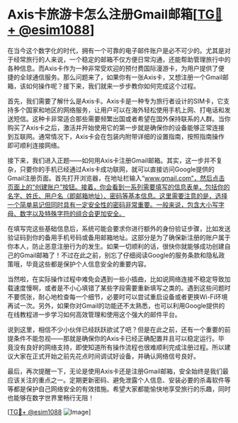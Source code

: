 # Axis卡旅游卡怎么注册Gmail邮箱[[TG💪+ @esim1088](https://t.me/s/esim1088)]

在当今这个数字化的时代，拥有一个可靠的电子邮件账户是必不可少的。尤其是对于经常旅行的人来说，一个稳定的邮箱不仅方便日常沟通，还能帮助管理旅行中的各种信息。而Axis卡作为一种非常受欢迎的预付费国际漫游卡，为用户提供了便捷的全球通信服务。那么问题来了，如果你有一张Axis卡，又想注册一个Gmail邮箱，该如何操作呢？接下来，我们就来一步步教你如何完成这个过程。

首先，我们需要了解什么是Axis卡。Axis卡是一种专为旅行者设计的SIM卡，它支持多个国家和地区的网络服务，让用户可以在海外轻松使用手机上网、打电话和发送短信。这种卡非常适合那些需要频繁出国或者希望在国外保持联系的人群。当你购买了Axis卡之后，激活并开始使用它的第一步就是确保你的设备能够正常连接到互联网。通常情况下，Axis卡会在包装内附带详细的设置指南，按照指南操作即可顺利连接网络。

接下来，我们进入正题——如何用Axis卡注册Gmail邮箱。其实，这一步并不复杂，只要你的手机已经通过Axis卡成功联网，就可以直接访问Google提供的Gmail注册页面。首先打开浏览器，在地址栏输入“www.gmail.com”，然后点击页面上的“创建账户”按钮。接着，你会看到一系列需要填写的信息表单，包括你的名字、姓氏、用户名（即邮箱地址）、密码等基本信息。这里需要注意的是，选择一个简单易记但同时具有一定安全性的密码非常重要。一般来说，包含大小写字母、数字以及特殊字符的组合会更加安全。

在填写完这些基础信息后，系统可能会要求你进行额外的身份验证步骤，比如发送验证码到你的备用手机号码或备用邮箱地址。这部分是为了确保新注册的账户属于你本人，防止恶意注册行为的发生。如果一切顺利的话，很快你就能够成功创建自己的Gmail邮箱了！不过在此之前，别忘了仔细阅读Google的服务条款和隐私政策哦，毕竟这些都是保护个人信息安全的重要内容。

当然啦，在实际操作过程中难免会遇到一些小插曲，比如说网络连接不稳定导致加载速度慢啊，或者是不小心填错了某些字段需要重新填写之类的。遇到这些问题时不要慌张，耐心地检查每一个细节，必要时可以尝试重启设备或者更换Wi-Fi环境再试一次。另外，如果你对Gmail的功能还不太熟悉，也可以利用Google提供的在线教程进一步学习如何高效管理和使用这个强大的邮件平台。

说到这里，相信不少小伙伴已经跃跃欲试了吧？但是在此之前，还有一个重要的前提条件不能忽视——那就是确保你的Axis卡已经正确配置并且可以稳定运行。毕竟没有良好的网络支持，即使知道所有操作流程也很难顺利完成注册过程。所以建议大家在正式开始之前先花点时间调试好设备，并确认网络信号良好。

最后，再次提醒一下，无论是使用Axis卡还是注册Gmail邮箱，安全始终是我们最应该关注的重点之一。定期更新密码、避免泄露个人信息、安装必要的杀毒软件等等都是保护自己网络安全的有效措施。希望大家都能愉快地享受旅行的乐趣，同时也能够在数字世界里畅行无阻！

[[TG💪+ @esim1088](https://t.me/s/esim1088) ![Image](https://i.postimg.cc/4NQfJmqS/Snipaste-2025-05-13-00-14-12.png)]